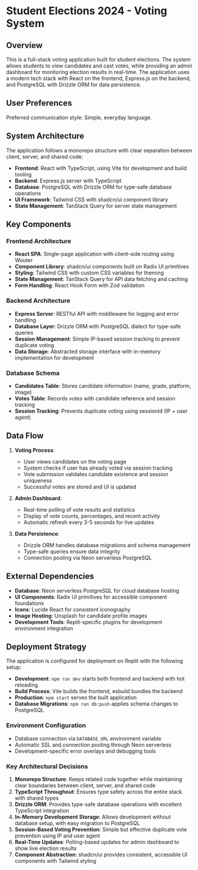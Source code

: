 # Student Elections 2024 - Voting System

## Overview

This is a full-stack voting application built for student elections. The system allows students to view candidates and cast votes, while providing an admin dashboard for monitoring election results in real-time. The application uses a modern tech stack with React on the frontend, Express.js on the backend, and PostgreSQL with Drizzle ORM for data persistence.

## User Preferences

Preferred communication style: Simple, everyday language.

## System Architecture

The application follows a monorepo structure with clear separation between client, server, and shared code:

- **Frontend**: React with TypeScript, using Vite for development and build tooling
- **Backend**: Express.js server with TypeScript
- **Database**: PostgreSQL with Drizzle ORM for type-safe database operations
- **UI Framework**: Tailwind CSS with shadcn/ui component library
- **State Management**: TanStack Query for server state management

## Key Components

### Frontend Architecture
- **React SPA**: Single-page application with client-side routing using Wouter
- **Component Library**: shadcn/ui components built on Radix UI primitives
- **Styling**: Tailwind CSS with custom CSS variables for theming
- **State Management**: TanStack Query for API data fetching and caching
- **Form Handling**: React Hook Form with Zod validation

### Backend Architecture
- **Express Server**: RESTful API with middleware for logging and error handling
- **Database Layer**: Drizzle ORM with PostgreSQL dialect for type-safe queries
- **Session Management**: Simple IP-based session tracking to prevent duplicate voting
- **Data Storage**: Abstracted storage interface with in-memory implementation for development

### Database Schema
- **Candidates Table**: Stores candidate information (name, grade, platform, image)
- **Votes Table**: Records votes with candidate reference and session tracking
- **Session Tracking**: Prevents duplicate voting using sessionId (IP + user agent)

## Data Flow

1. **Voting Process**:
   - User views candidates on the voting page
   - System checks if user has already voted via session tracking
   - Vote submission validates candidate existence and session uniqueness
   - Successful votes are stored and UI is updated

2. **Admin Dashboard**:
   - Real-time polling of vote results and statistics
   - Display of vote counts, percentages, and recent activity
   - Automatic refresh every 3-5 seconds for live updates

3. **Data Persistence**:
   - Drizzle ORM handles database migrations and schema management
   - Type-safe queries ensure data integrity
   - Connection pooling via Neon serverless PostgreSQL

## External Dependencies

- **Database**: Neon serverless PostgreSQL for cloud database hosting
- **UI Components**: Radix UI primitives for accessible component foundations
- **Icons**: Lucide React for consistent iconography
- **Image Hosting**: Unsplash for candidate profile images
- **Development Tools**: Replit-specific plugins for development environment integration

## Deployment Strategy

The application is configured for deployment on Replit with the following setup:

- **Development**: `npm run dev` starts both frontend and backend with hot reloading
- **Build Process**: Vite builds the frontend, esbuild bundles the backend
- **Production**: `npm start` serves the built application
- **Database Migrations**: `npm run db:push` applies schema changes to PostgreSQL

### Environment Configuration
- Database connection via `DATABASE_URL` environment variable
- Automatic SSL and connection pooling through Neon serverless
- Development-specific error overlays and debugging tools

### Key Architectural Decisions

1. **Monorepo Structure**: Keeps related code together while maintaining clear boundaries between client, server, and shared code
2. **TypeScript Throughout**: Ensures type safety across the entire stack with shared types
3. **Drizzle ORM**: Provides type-safe database operations with excellent TypeScript integration
4. **In-Memory Development Storage**: Allows development without database setup, with easy migration to PostgreSQL
5. **Session-Based Voting Prevention**: Simple but effective duplicate vote prevention using IP and user agent
6. **Real-Time Updates**: Polling-based updates for admin dashboard to show live election results
7. **Component Abstraction**: shadcn/ui provides consistent, accessible UI components with Tailwind styling